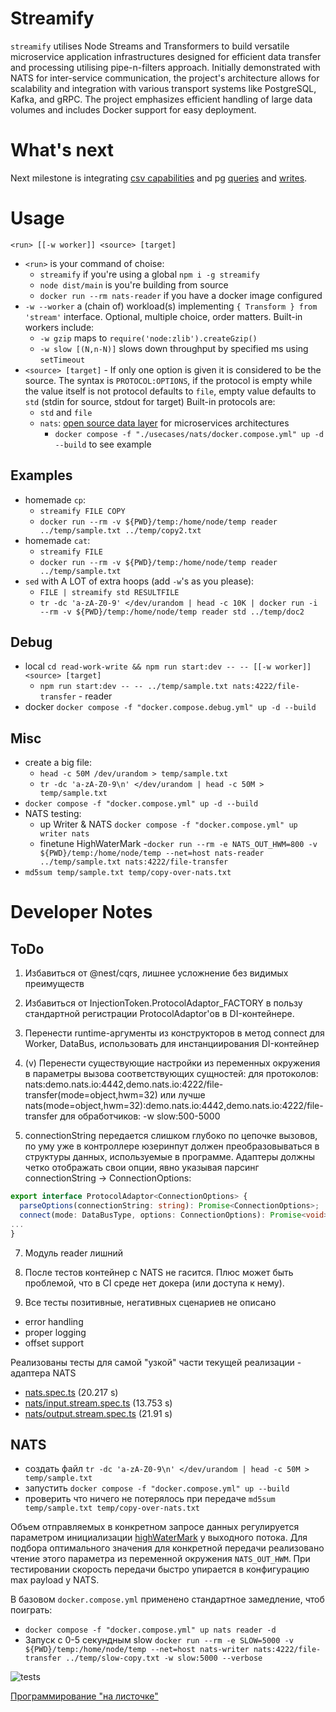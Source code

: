 # Streamify

`streamify` utilises Node Streams and Transformers to build versatile microservice application infrastructures designed for efficient data transfer and processing utilising pipe-n-filters approach. 
Initially demonstrated with NATS for inter-service communication, the project's architecture allows for scalability and integration with various transport systems like PostgreSQL, Kafka, and gRPC. 
The project emphasizes efficient handling of large data volumes and includes Docker support for easy deployment.

# What's next

Next milestone is integrating [csv capabilities](https://github.com/adaltas/node-csv/blob/master/packages/stream-transform/README.md) and pg [queries](https://www.npmjs.com/package/pg-query-stream) and [writes](https://github.com/brianc/node-pg-copy-streams). 

# Usage

`<run> [[-w worker]] <source> [target]`

- `<run>` is your command of choise:
  - `streamify` if you're using a global `npm i -g streamify`
  - `node dist/main` is you're building from source
  - `docker run --rm nats-reader` if you have a docker image configured
- `-w --worker` a (chain of) workload(s) implementing `{ Transform } from 'stream'` interface. Optional, multiple choice, order matters.
  Built-in workers include:
  - `-w gzip` maps to `require('node:zlib').createGzip()`
  - `-w slow [(N,n-N)]` slows down throughput by specified ms using `setTimeout`
- `<source> [target]` - If only one option is given it is considered to be the source. The syntax is `PROTOCOL:OPTIONS`, if the protocol is empty while the value itself is not protocol defaults to `file`, empty value defaults to `std` (stdin for source, stdout for target)
  Built-in protocols are:
  - `std` and `file`
  - `nats`: [open source data layer](https://docs.nats.io/) for microservices architectures
    - `docker compose -f "./usecases/nats/docker.compose.yml" up -d --build` to see example

## Examples
- homemade `cp`: 
  - `streamify FILE COPY`
  - `docker run --rm -v ${PWD}/temp:/home/node/temp reader ../temp/sample.txt ../temp/copy2.txt`
- homemade `cat`: 
  - `streamify FILE`
  - `docker run --rm -v ${PWD}/temp:/home/node/temp reader ../temp/sample.txt`
- `sed` with A LOT of extra hoops (add `-w`'s as you please): 
  - `FILE | streamify std RESULTFILE`
  - `tr -dc 'a-zA-Z0-9' </dev/urandom | head -c 10K | docker run -i --rm -v ${PWD}/temp:/home/node/temp reader std ../temp/doc2`
## Debug
- local `cd read-work-write && npm run start:dev -- -- [[-w worker]] <source> [target]`
  - `npm run start:dev -- -- ../temp/sample.txt nats:4222/file-transfer` - reader
- docker `docker compose -f "docker.compose.debug.yml" up -d --build`
## Misc
- create a big file: 
  - `head -c 50M /dev/urandom > temp/sample.txt` 
  - `tr -dc 'a-zA-Z0-9\n' </dev/urandom | head -c 50M > temp/sample.txt`
- `docker compose -f "docker.compose.yml" up -d --build`
- NATS testing:
  - up Writer & NATS `docker compose -f "docker.compose.yml" up writer nats`
  - finetune HighWaterMark 
    -`docker run --rm -e NATS_OUT_HWM=800 -v ${PWD}/temp:/home/node/temp --net=host nats-reader ../temp/sample.txt nats:4222/file-transfer`
- `md5sum temp/sample.txt temp/copy-over-nats.txt`

# Developer Notes

## ToDo

1. Избавиться от @nest/cqrs, лишнее усложнение без видимых преимуществ

2. Избавиться от InjectionToken.ProtocolAdaptor_FACTORY в пользу стандартной регистрации ProtocolAdaptor'ов в DI-контейнере.

3. Перенести runtime-аргументы из конструкторов в метод connect для Worker, DataBus, использовать для инстанциирования DI-контейнер

4. (v) Перенести существующие настройки из переменных окружения в параметры вызова соответствующих сущностей:
для протоколов:
nats:demo.nats.io:4442,demo.nats.io:4222/file-transfer(mode=object,hwm=32)
или лучше
nats(mode=object,hwm=32):demo.nats.io:4442,demo.nats.io:4222/file-transfer
для обработчиков:
 -w slow:500-5000

5. connectionString передается слишком глубоко по цепочке вызовов, по уму уже в контроллере юзеринпут должен преобразовываться в структуры данных, используемые в программе. Адаптеры должны четко отображать свои опции, явно указывая парсинг connectionString -> ConnectionOptions:
```typescript
export interface ProtocolAdaptor<ConnectionOptions> {
  parseOptions(connectionString: string): Promise<ConnectionOptions>;
  connect(mode: DataBusType, options: ConnectionOptions): Promise<void>;
...
}
```

7. Модуль reader лишний

8. После тестов контейнер с NATS не гасится. Плюс может быть проблемой, что в CI среде нет докера (или доступа к нему).

9. Все тесты позитивные, негативных сценариев не описано

- error handling
- proper logging
- offset support

 Реализованы тесты для самой "узкой" части текущей реализации - адаптера NATS

 - [nats.spec.ts](./read-work-write/src/databus/infrastructure/protocols/nats.spec.ts) (20.217 s)
 - [nats/input.stream.spec.ts](./read-work-write/src/databus/infrastructure/protocols/nats/input.stream.spec.ts) (13.753 s)
 - [nats/output.stream.spec.ts](./read-work-write/src/databus/infrastructure/protocols/nats/output.stream.spec.ts) (21.91 s)

 ## NATS

- создать файл `tr -dc 'a-zA-Z0-9\n' </dev/urandom | head -c 50M > temp/sample.txt`
- запустить `docker compose -f "docker.compose.yml" up --build`
- проверить что ничего не потерялось при передаче `md5sum temp/sample.txt temp/copy-over-nats.txt`

Объем отправляемых в конкретном запросе данных регулируется параметром инициализации [highWaterMark](https://nodejs.org/api/stream.html#new-streamwritableoptions) у выходного потока. Для подбора оптимального значения для конкретной передачи реализовано чтение этого параметра из переменной окружения `NATS_OUT_HWM`. При тестировании скорость передачи быстро упирается в конфигурацию max payload у NATS. 

В базовом `docker.compose.yml` применено стандартное замедление, чтоб поиграть:

- `docker compose -f "docker.compose.yml" up nats reader -d`
- Запуск с 0-5 секундным slow `docker run --rm -e SLOW=5000 -v ${PWD}/temp:/home/node/temp --net=host nats-writer nats:4222/file-transfer ../temp/slow-copy.txt -w slow:5000 --verbose`

 ![tests](./docs/assets/tests.jpg)

[Программирование "на листочке"](./docs/DESIGN_PROPOSAL.md)

